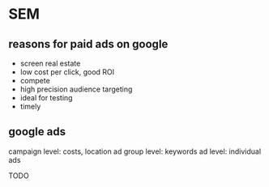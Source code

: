 # SEM

## reasons for paid ads on google

* screen real estate
* low cost per click, good ROI
* compete
* high precision audience targeting
* ideal for testing
* timely

## google ads

campaign level: costs, location
ad group level: keywords
ad level: individual ads

TODO
